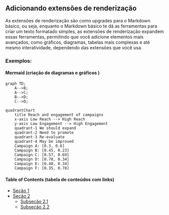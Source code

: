 
## Adicionando extensões de renderização

As extensões de renderização são como upgrades para o Markdown básico, ou seja, enquanto o Markdown básico te dá as ferramentas para criar um texto formatado simples, as extensões de renderização expandem essas ferramentas, permitindo que você adicione elementos mais avançados, como gráficos, diagramas, tabelas mais complexas e até mesmo interatividade, dependendo das extensões que você usa.
 
### Exemplos:

#### Mermaid (criação de diagramas e gráficos )
```mermaid
graph TD;
    A-->B;
    A-->C;
    B-->D;
    C-->D;
```

```mermaid
quadrantChart
    title Reach and engagement of campaigns
    x-axis Low Reach --> High Reach
    y-axis Low Engagement --> High Engagement
    quadrant-1 We should expand
    quadrant-2 Need to promote
    quadrant-3 Re-evaluate
    quadrant-4 May be improved
    Campaign A: [0.3, 0.6]
    Campaign B: [0.45, 0.23]
    Campaign C: [0.57, 0.69]
    Campaign D: [0.78, 0.34]
    Campaign E: [0.40, 0.34]
    Campaign F: [0.35, 0.78]
```

#### Table of Contents (tabela de conteúdos com links)

<!-- TOC -->
- [Seção 1](#seção-1)
- [Seção 2](#seção-2)
  - [Subseção 2.1](#subseção-21)
  - [Subseção 2.2](#subseção-22)
<!-- /TOC -->

